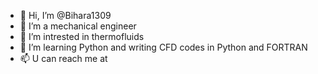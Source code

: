 - 👋 Hi, I’m @Bihara1309
- 👀 I’m a mechanical engineer
- 🌱 I’m intrested in thermofluids
- 💞️ I’m learning Python and writing CFD codes in Python and FORTRAN
- 📫 U can reach me at 

<!---
Bihara1309/Bihara1309 is a ✨ special ✨ repository because its `README.md` (this file) appears on your GitHub profile.
You can click the Preview link to take a look at your changes.
--->
